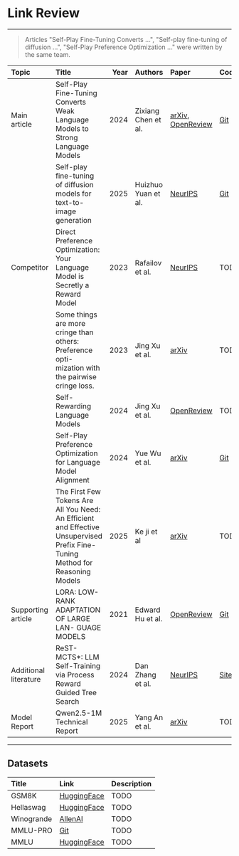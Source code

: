 # Link Review

-------

> Articles "Self-Play Fine-Tuning Converts ...", "Self-play fine-tuning of diffusion ...", "Self-Play Preference Optimization ..." were written by the same team. 


| Topic                 | Title                                                                                                                                   | Year | Authors             | Paper                                                                                                                           | Code                                                                      | Opinion                                                                             |
|:----------------------|:----------------------------------------------------------------------------------------------------------------------------------------|-----:|:--------------------|:--------------------------------------------------------------------------------------------------------------------------------|:--------------------------------------------------------------------------|:------------------------------------------------------------------------------------|
| Main article          | Self-Play Fine-Tuning Converts Weak Language Models to Strong Language Models                                                           | 2024 | Zixiang Chen et al. | [arXiv](https://arxiv.org/abs/2401.01335), [OpenReview](https://openreview.net/forum?id=O4cHTxW9BS)                             | [Git](https://github.com/uclaml/SPIN)                                     | TODO                                                                                |
|                       | Self-play fine-tuning of diffusion models for text-to-image generation                                                                  | 2025 | Huizhuo Yuan et al. | [NeurIPS](https://papers.nips.cc/paper_files/paper/2024/hash/860c1c657deafe09f64c013c2888bd7b-Abstract-Conference.html)         | [Git](https://github.com/uclaml/SPIN-Diffusion)                           | Applicaiton (specification) of SPIN                                                 |
| Competitor            | Direct Preference Optimization: Your Language Model is Secretly a Reward Model                                                          | 2023 | Rafailov et al.     | [NeurIPS](https://papers.nips.cc/paper_files/paper/2023/hash/a85b405ed65c6477a4fe8302b5e06ce7-Abstract-Conference.html)         | TODO                                                                      | TODO                                                                                |
|                       | Some things are more cringe than others: Preference opti- mization with the pairwise cringe loss.                                       | 2023 | Jing Xu et al.      | [arXiv](https://arxiv.org/abs/2312.16682)                                                                                       | TODO                                                                      | "Iterative" DPO                                                                     |
|                       | Self-Rewarding Language Models                                                                                                          | 2024 | Jing Xu et al.      | [OpenReview](https://openreview.net/forum?id=0NphYCmgua)                                                                        | TODO                                                                      | TODO                                                                                |
|                       | Self-Play Preference Optimization for Language Model Alignment                                                                          | 2024 | Yue Wu et al.       | [arXiv](https://arxiv.org/abs/2405.00675)                                                                                       | [Git](https://github.com/uclaml/SPPO)                                     | Self-play DPO, written by the team of SPIN's authors                                |
|                       | The First Few Tokens Are All You Need: An Efficient and Effective Unsupervised Prefix Fine-Tuning Method for Reasoning Models           | 2025 | Ke ji et al         | [arXiv](https://arxiv.org/abs/2503.02875)                                                                                       | TODO                                                                      | New and questionable article, but UPFT doesn't need labeled data, as it was claimed |
| Supporting article    | LORA: LOW-RANK ADAPTATION OF LARGE LAN- GUAGE MODELS                                                                                    | 2021 | Edward Hu et al.    | [OpenReview](https://openreview.net/forum?id=nZeVKeeFYf9)                                                                       | [Git](https://github.com/microsoft/LoRA)                                  | TODO                                                                                |
| Additional literature | ReST-MCTS*: LLM Self-Training via Process Reward Guided Tree Search                                                                     | 2024 | Dan Zhang et al.    | [NeurIPS](https://proceedings.neurips.cc/paper_files/paper/2024/hash/76ec4dc30e9faaf0e4b6093eaa377218-Abstract-Conference.html) | [Site](https://rest-mcts.github.io)                                       | Combination of RL and self-play approaches                                          |
| Model Report          | Qwen2.5-1M Technical Report                                                                                                             | 2025 | Yang An et al.      | [arXiv](https://arxiv.org/abs/2501.15383)                                                                                       | TODO                                                                      | TODO                                                                                |

------

## Datasets


| Title      | Link                                                                          | Description |
|:-----------|:------------------------------------------------------------------------------|:------------|
| GSM8K      | [HuggingFace](https://huggingface.co/datasets/openai/gsm8k)                   | TODO        |
| Hellaswag  | [HuggingFace](https://huggingface.co/datasets/Rowan/hellaswag)                | TODO        |
| Winogrande | [AllenAI](https://leaderboard.allenai.org/winogrande/submissions/get-started) | TODO        |
| MMLU-PRO   | [Git](https://github.com/TIGER-AI-Lab/MMLU-Pro)                               | TODO        |
| MMLU       | [HuggingFace](https://huggingface.co/datasets/lukaemon/mmlu)                  | TODO        |

